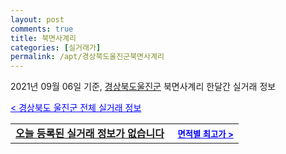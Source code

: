 ```yaml
---
layout: post
comments: true
title: 북면사계리
categories: [실거래가]
permalink: /apt/경상북도울진군북면사계리
---
```


2021년 09월 06일 기준, <a href="/apt/경상북도울진군">경상북도울진군</a> 북면사계리 한달간 실거래 정보

<a style="color: blue;" href="/apt/경상북도울진군">< 경상북도 울진군 전체 실거래 정보</a>
<!---- start ---->
<table>
  <tr>
    <td colspan="4" style="font-weight: bold;"><a href="/apt/경상북도울진군북면사계리{name_without_space}">오늘 등록된 실거래 정보가 없습니다</a> &nbsp;&nbsp;&nbsp; <a style="color: blue; font-size: smaller;" href="/apt/경상북도울진군북면사계리{name_without_space}">면적별 최고가 ></a></td>
  </tr>
    
</table>
<!---- end ---->
    